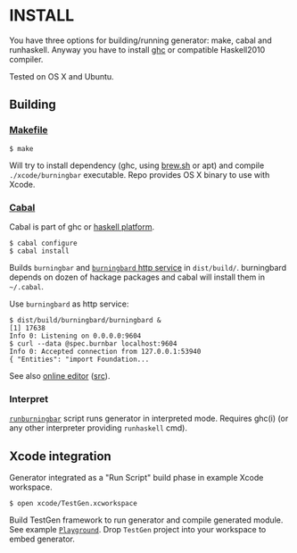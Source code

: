 # INSTALL

You have three options for building/running generator: make, cabal and runhaskell.
Anyway you have to install [ghc](https://www.haskell.org/ghc/) or compatible Haskell2010 compiler.

Tested on OS X and Ubuntu.

## Building

### [Makefile](makefile)

    $ make

Will try to install dependency (ghc, using [brew.sh](http://brew.sh) or apt) and compile `./xcode/burningbar` executable.
Repo provides OS X binary to use with Xcode.

### [Cabal](burningbar.cabal)

Cabal is part of ghc or [haskell platform](https://www.haskell.org/platform/).

    $ cabal configure
    $ cabal install

Builds `burningbar` and [`burningbard` http service](src/Service.hs) in `dist/build/`.
burningbard depends on dozen of hackage packages and cabal will install them in `~/.cabal`.

Use `burningbard` as http service:

    $ dist/build/burningbard/burningbard &
    [1] 17638
    Info 0: Listening on 0.0.0.0:9604
    $ curl --data @spec.burnbar localhost:9604
    Info 0: Accepted connection from 127.0.0.1:53940
    { "Entities": "import Foundation...

See also [online editor](http://cfr.pw/burnbar) ([src](https://github.com/cfr/cfr.github.io/blob/master/burnbar.html)).

### Interpret

[`runburningbar`](runburningbar) script runs generator in interpreted mode.
Requires ghc(i) (or any other interpreter providing `runhaskell` cmd).

## Xcode integration

Generator integrated as a "Run Script" build phase in example Xcode workspace.

    $ open xcode/TestGen.xcworkspace

Build TestGen framework to run generator and compile generated module.
See example [`Playground`](xcode/TestGen/TestGen.playground/Contents.swift).
Drop `TestGen` project into your workspace to embed generator.

